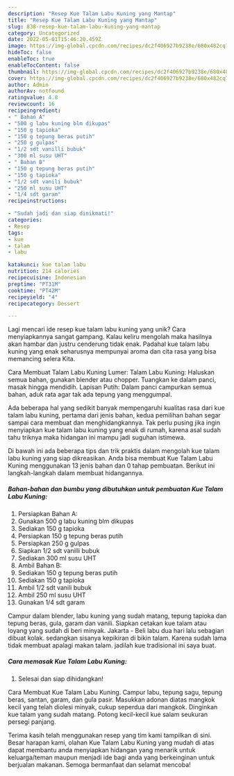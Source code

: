 ```yaml
---
description: "Resep Kue Talam Labu Kuning yang Mantap"
title: "Resep Kue Talam Labu Kuning yang Mantap"
slug: 838-resep-kue-talam-labu-kuning-yang-mantap
category: Uncategorized
date: 2022-05-01T15:46:20.459Z
image: https://img-global.cpcdn.com/recipes/dc2f406927b9238e/680x482cq70/kue-talam-labu-kuning-foto-resep-utama.jpg
hideToc: false
enableToc: true
enableTocContent: false
thumbnail: https://img-global.cpcdn.com/recipes/dc2f406927b9238e/680x482cq70/kue-talam-labu-kuning-foto-resep-utama.jpg
cover: https://img-global.cpcdn.com/recipes/dc2f406927b9238e/680x482cq70/kue-talam-labu-kuning-foto-resep-utama.jpg
author: Admin
authorAv: notfound
ratingvalue: 4.8
reviewcount: 16
recipeingredient:
- " Bahan A"
- "500 g labu kuning blm dikupas"
- "150 g tapioka"
- "150 g tepung beras putih"
- "250 g gulpas"
- "1/2 sdt vanilli bubuk"
- "300 ml susu UHT"
- " Bahan B"
- "150 g tepung beras putih"
- "150 g tapioka"
- "1/2 sdt vanili bubuk"
- "250 ml susu UHT"
- "1/4 sdt garam"
recipeinstructions:

- "Sudah jadi dan siap dinikmati!"
categories:
- Resep
tags:
- kue
- talam
- labu

katakunci: kue talam labu 
nutrition: 214 calories
recipecuisine: Indonesian
preptime: "PT31M"
cooktime: "PT42M"
recipeyield: "4"
recipecategory: Dessert

---
```





Lagi mencari ide resep kue talam labu kuning yang unik? Cara menyiapkannya sangat gampang. Kalau keliru mengolah maka hasilnya akan hambar dan justru cenderung tidak enak. Padahal kue talam labu kuning yang enak seharusnya mempunyai aroma dan cita rasa yang bisa memancing selera Kita.





Cara Membuat Talam Labu Kuning Lumer: Talam Labu Kuning: Haluskan semua bahan, gunakan blender atau chopper. Tuangkan ke dalam panci, masak hingga mendidih. Lapisan Putih: Dalam panci campurkan semua bahan, aduk rata agar tak ada tepung yang menggumpal.

Ada beberapa hal yang sedikit banyak mempengaruhi kualitas rasa dari kue talam labu kuning, pertama dari jenis bahan, kedua pemilihan bahan segar sampai cara membuat dan menghidangkannya. Tak perlu pusing jika ingin menyiapkan kue talam labu kuning yang enak di rumah, karena asal sudah tahu triknya maka hidangan ini mampu jadi suguhan istimewa.






Di bawah ini ada beberapa tips dan trik praktis dalam mengolah kue talam labu kuning yang siap dikreasikan. Anda bisa membuat Kue Talam Labu Kuning menggunakan 13 jenis bahan dan 0 tahap pembuatan. Berikut ini langkah-langkah dalam membuat hidangannya.

<!--inarticleads1-->

##### Bahan-bahan dan bumbu yang dibutuhkan untuk pembuatan Kue Talam Labu Kuning:

1. Persiapkan  Bahan A:
1. Gunakan 500 g labu kuning blm dikupas
1. Sediakan 150 g tapioka
1. Persiapkan 150 g tepung beras putih
1. Persiapkan 250 g gulpas
1. Siapkan 1/2 sdt vanilli bubuk
1. Sediakan 300 ml susu UHT
1. Ambil  Bahan B:
1. Sediakan 150 g tepung beras putih
1. Sediakan 150 g tapioka
1. Ambil 1/2 sdt vanili bubuk
1. Ambil 250 ml susu UHT
1. Gunakan 1/4 sdt garam


Campur dalam blender, labu kuning yang sudah matang, tepung tapioka dan tepung beras, gula, garam dan vanili. Siapkan cetakan kue talam atau loyang yang sudah di beri minyak. Jakarta - Beli labu dua hari lalu sebagian dibuat kolak. sedangkan sisanya kepikiran di bikin talam. Karena sudah lama tidak membuat apalagi makan talam. jadilah kue tradisional ini saya buat. 

<!--inarticleads2-->

##### Cara memasak Kue Talam Labu Kuning:


1. Selesai dan siap dihidangkan!

Cara Membuat Kue Talam Labu Kuning. Campur labu, tepung sagu, tepung beras, santan, garam, dan gula pasir. Masukkan adonan diatas mangkok kecil yang telah diolesi minyak, cukup seperdua dari mangkok. Dinginkan kue talam yang sudah matang. Potong kecil-kecil kue salam seukuran persegi panjang. 

Terima kasih telah menggunakan resep yang tim kami tampilkan di sini. Besar harapan kami, olahan Kue Talam Labu Kuning yang mudah di atas dapat membantu anda menyiapkan hidangan yang menarik untuk keluarga/teman maupun menjadi ide bagi anda yang berkeinginan untuk berjualan makanan. Semoga bermanfaat dan selamat mencoba!
